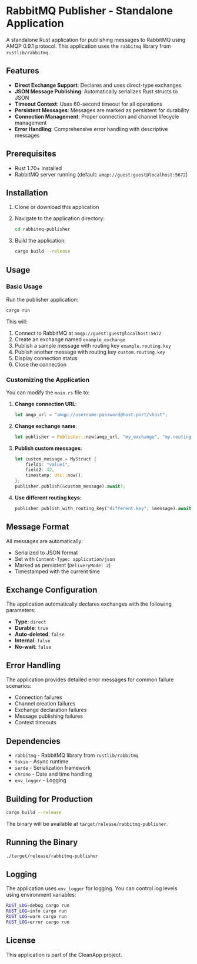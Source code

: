 # RabbitMQ Publisher - Standalone Application

A standalone Rust application for publishing messages to RabbitMQ using AMQP 0.9.1 protocol. This application uses the `rabbitmq` library from `rustlib/rabbitmq`.

## Features

- **Direct Exchange Support**: Declares and uses direct-type exchanges
- **JSON Message Publishing**: Automatically serializes Rust structs to JSON
- **Timeout Context**: Uses 60-second timeout for all operations
- **Persistent Messages**: Messages are marked as persistent for durability
- **Connection Management**: Proper connection and channel lifecycle management
- **Error Handling**: Comprehensive error handling with descriptive messages

## Prerequisites

- Rust 1.70+ installed
- RabbitMQ server running (default: `amqp://guest:guest@localhost:5672`)

## Installation

1. Clone or download this application
2. Navigate to the application directory:
   ```bash
   cd rabbitmq-publisher
   ```

3. Build the application:
   ```bash
   cargo build --release
   ```

## Usage

### Basic Usage

Run the publisher application:

```bash
cargo run
```

This will:
1. Connect to RabbitMQ at `amqp://guest:guest@localhost:5672`
2. Create an exchange named `example_exchange`
3. Publish a sample message with routing key `example.routing.key`
4. Publish another message with routing key `custom.routing.key`
5. Display connection status
6. Close the connection

### Customizing the Application

You can modify the `main.rs` file to:

1. **Change connection URL**:
   ```rust
   let amqp_url = "amqp://username:password@host:port/vhost";
   ```

2. **Change exchange name**:
   ```rust
   let publisher = Publisher::new(amqp_url, "my_exchange", "my.routing.key").await?;
   ```

3. **Publish custom messages**:
   ```rust
   let custom_message = MyStruct {
       field1: "value1",
       field2: 42,
       timestamp: Utc::now(),
   };
   publisher.publish(&custom_message).await?;
   ```

4. **Use different routing keys**:
   ```rust
   publisher.publish_with_routing_key("different.key", &message).await?;
   ```

## Message Format

All messages are automatically:
- Serialized to JSON format
- Set with `Content-Type: application/json`
- Marked as persistent (`DeliveryMode: 2`)
- Timestamped with the current time

## Exchange Configuration

The application automatically declares exchanges with the following parameters:

- **Type**: `direct`
- **Durable**: `true`
- **Auto-deleted**: `false`
- **Internal**: `false`
- **No-wait**: `false`

## Error Handling

The application provides detailed error messages for common failure scenarios:

- Connection failures
- Channel creation failures
- Exchange declaration failures
- Message publishing failures
- Context timeouts

## Dependencies

- `rabbitmq` - RabbitMQ library from `rustlib/rabbitmq`
- `tokio` - Async runtime
- `serde` - Serialization framework
- `chrono` - Date and time handling
- `env_logger` - Logging

## Building for Production

```bash
cargo build --release
```

The binary will be available at `target/release/rabbitmq-publisher`.

## Running the Binary

```bash
./target/release/rabbitmq-publisher
```

## Logging

The application uses `env_logger` for logging. You can control log levels using environment variables:

```bash
RUST_LOG=debug cargo run
RUST_LOG=info cargo run
RUST_LOG=warn cargo run
RUST_LOG=error cargo run
```

## License

This application is part of the CleanApp project.

